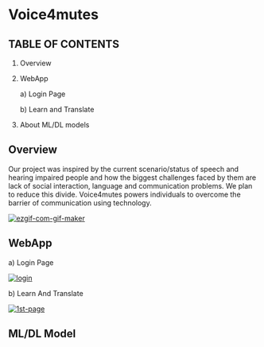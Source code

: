 # Voice4mutes

## TABLE OF CONTENTS

1. Overview

2. WebApp
    
     a) Login Page
    
     b) Learn and Translate

3. About ML/DL models

## Overview

Our project was inspired by the current scenario/status of speech and hearing impaired people and how the biggest challenges faced by them are  lack of social interaction, language and communication problems. We plan to reduce this divide. Voice4mutes powers individuals to overcome the barrier of communication using technology.

<a href="https://imgbb.com/"><img src="https://i.ibb.co/NtxcZps/ezgif-com-gif-maker.gif" alt="ezgif-com-gif-maker" border="0"></a>


## WebApp

a) Login Page

<a href="https://ibb.co/48w1xBS"><img src="https://i.ibb.co/6HcX56t/login.jpg" alt="login" border="0"></a>

b) Learn And Translate

<a href="https://ibb.co/vPpL8By"><img src="https://i.ibb.co/Nj5Wz3D/1st-page.jpg" alt="1st-page" border="0"></a>

## ML/DL Model


